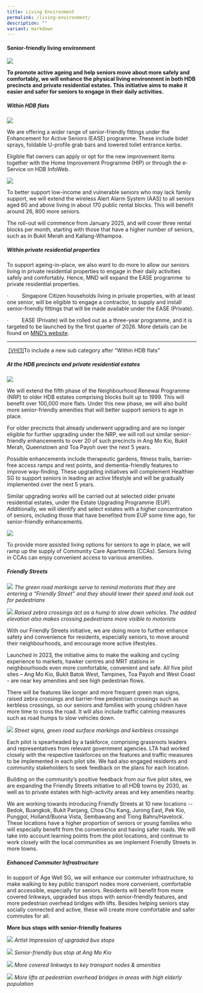 ```yaml
---
title: Living Environment
permalink: /living-environment/
description: ""
variant: markdown
---
```

#### Senior-friendly living environment ####

![](/images/living%20environment%20banner%20(2).jpg)

**To promote active ageing and help seniors move about more safely and comfortably, we will enhance the physical living environment in both HDB precincts and private residential estates. This initiative aims to make it easier and safer for seniors to engage in their daily activities.**

##### Within HDB flats #####

![](/images/ease-2.jpg)

We are offering a wider range of senior-friendly fittings under the Enhancement for Active Seniors (EASE) programme. These include bidet sprays, foldable U-profile grab bars and lowered toilet entrance kerbs.

Eligible flat owners can apply or opt for the new improvement items together with the Home Improvement Programme (HIP) or through the e-Service on HDB InfoWeb.

![](/images/toilet.png)

To better support low-income and vulnerable seniors who may lack family support, we will extend the wireless Alert Alarm System (AAS) to all seniors aged 60 and above living in about 170 public rental blocks. This will benefit around 26, 800 more seniors.

The roll-out will commence from January 2025, and will cover three rental blocks per month, starting with those that have a higher number of seniors, such as in Bukit Merah and Kallang-Whampoa.

##### Within private residential properties

To support ageing-in-place, we also want to do more to allow our seniors living in private residential properties to engage in their daily activities safely and comfortably. Hence, MND will expand the EASE programme  to private residential properties.

·         Singapore Citizen households living in private properties, with at least one senior, will be eligible to engage a contractor, to supply and install senior-friendly fittings that will be made available under the EASE (Private).

·         EASE (Private) will be rolled out as a three-year programme, and it is targeted to be launched by the first quarter of 2026. More details can be found on [MND’s website](https://www.mnd.gov.sg/newsroom/parliament-matters/speeches/view/speech-by-minister-desmond-lee-at-the-committee-of-supply-debate).

* * *

 [\[VH(1\]](#_msoanchor_1)To include a new sub category after "Within HDB flats"

##### At the HDB precincts and private residential estates #####

![](/images/seniorfriendly%20(2).jpg)

We will extend the fifth phase of the Neighbourhood Renewal Programme (NRP) to older HDB estates comprising blocks built up to 1999. This will benefit over 100,000 more flats. Under this new phase, we will also build more senior-friendly amenities that will better support seniors to age in place. 

For older precincts that already underwent upgrading and are no longer eligible for further upgrading under the NRP, we will roll out similar senior-friendly enhancements to over 20 of such precincts in Ang Mo Kio, Bukit Merah, Queenstown and Toa Payoh over the next 5 years.

Possible enhancements include therapeutic gardens, fitness trails, barrier-free access ramps and rest points, and dementia-friendly features to improve way-finding. These upgrading initiatives will complement Healthier SG to support seniors in leading an active lifestyle and will be gradually implemented over the next 5 years.

Similar upgrading works will be carried out at selected older private residential estates, under the Estate Upgrading Programme (EUP). Additionally, we will identify and select estates with a higher concentration of seniors, including those that have benefited from EUP some time ago, for senior-friendly enhancements.

![](/images/cca%20(2).jpg)

To provide more assisted living options for seniors to age in place, we will ramp up the supply of Community Care Apartments (CCAs). Seniors living in CCAs can enjoy convenient access to various amenities. 

##### Friendly Streets #####

![](/images/friendly_streets_initiative.jpg)
*The green road markings serve to remind motorists that they are entering a “Friendly Street” and they should lower their speed and look out for pedestrians*  

 ![](/images/friendly_streets_initiative_2_.jpg)
*Raised zebra crossings act as a hump to slow down vehicles. The added elevation also makes crossing pedestrians more visible to motorists*

With our Friendly Streets initiative, we are doing more to further enhance safety and convenience for residents, especially seniors, to move around their neighbourhoods, and encourage more active lifestyles.   

Launched in 2023, the initiative aims to make the walking and cycling experience to markets, hawker centres and MRT stations in neighbourhoods even more comfortable, convenient and safe. All five pilot sites – Ang Mo Kio, Bukit Batok West, Tampines, Toa Payoh and West Coast - are near key amenities and see high pedestrian flows.   

There will be features like longer and more frequent green man signs, raised zebra crossings and barrier-free pedestrian crossings such as kerbless crossings, so our seniors and families with young children have more time to cross the road. It will also include traffic calming measures such as road humps to slow vehicles down.

 
![](/images/Picture4.png)
*Street signs, green road surface markings and kerbless crossings*

Each pilot is spearheaded by a taskforce, comprising grassroots leaders and representatives from relevant government agencies. LTA had worked closely with the respective taskforces on the features and traffic measures to be implemented in each pilot site. We had also engaged residents and community stakeholders to seek feedback on the plans for each location.  


Building on the community’s positive feedback from our five pilot sites, we are expanding the Friendly Streets initiative to all HDB towns by 2030, as well as to private estates with high-activity areas and key amenities nearby.  


We are working towards introducing Friendly Streets at 10 new locations -- Bedok, Buangkok, Bukit Panjang, Choa Chu Kang, Jurong East, Pek Kio, Punggol, Holland/Buona Vista, Sembawang and Tiong Bahru/Havelock. These locations have a higher proportion of seniors or young families who will especially benefit from the convenience and having safer roads. We will take into account learning points from the pilot locations, and continue to work closely with the local communities as we implement Friendly Streets in more towns.

##### Enhanced Commuter Infrastructure #####

In support of Age Well SG, we will enhance our commuter infrastructure, to make walking to key public transport nodes more convenient, comfortable and accessible, especially for seniors. Residents will benefit from more covered linkways, upgraded bus stops with senior-friendly features, and more pedestrian overhead bridges with lifts. Besides helping seniors stay socially connected and active, these will create more comfortable and safer commutes for all. 

**More bus stops with senior-friendly features**

![](/images/Artist_impression_of_upgraded_bus_stop.png)
*Artist Impression of upgraded bus stops*

![](/images/busstop.jpg)
*Senior-friendly bus stop at Ang Mo Kio*

![](/images/Completed_Covered_Linkway_to_transport_node_c.jpg)
*More covered linkways to key transport nodes & amenities*

![](/images/POB_AYE_Clementi.jpg)
*More lifts at pedestrian overhead bridges in areas with high elderly population*